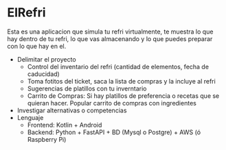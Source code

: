 # ElRefri

Esta es una aplicacion que simula tu refri virtualmente, te muestra lo que hay dentro de tu refri, lo que vas almacenando y lo que puedes preparar con lo que hay en el.

- Delimitar el proyecto
  - Control del inventario del refri (cantidad de elementos, fecha de caducidad)
  - Toma fotitos del ticket, saca la lista de compras y la incluye al refri
  - Sugerencias de platillos con tu inverntario
  - Carrito de Compras: Si hay platillos de preferencia o recetas que se quieran hacer. Popular carrito de compras con ingredientes 
- Investigar alternativas o competencias
- Lenguaje
  - Frontend: Kotlin + Android
  - Backend: Python + FastAPI + BD (Mysql o Postgre) + AWS (ó Raspberry Pi)
